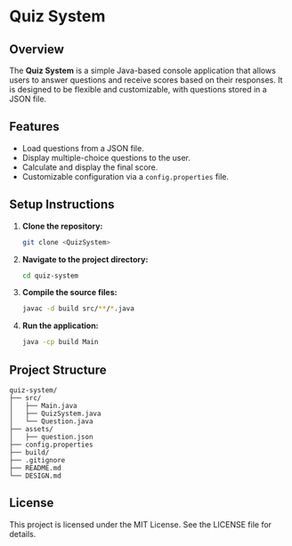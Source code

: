 # Quiz System

## Overview
The **Quiz System** is a simple Java-based console application that allows users to answer questions and receive scores based on their responses. It is designed to be flexible and customizable, with questions stored in a JSON file.

## Features
- Load questions from a JSON file.
- Display multiple-choice questions to the user.
- Calculate and display the final score.
- Customizable configuration via a `config.properties` file.

## Setup Instructions

1. **Clone the repository:**
   ```bash
   git clone <QuizSystem>
   ```

2. **Navigate to the project directory:**
   ```bash
   cd quiz-system
   ```

3. **Compile the source files:**
   ```bash
   javac -d build src/**/*.java
   ```

4. **Run the application:**
   ```bash
   java -cp build Main
   ```

## Project Structure
```
quiz-system/
├── src/
│   ├── Main.java
│   ├── QuizSystem.java
│   └── Question.java
├── assets/
│   ├── question.json
├── config.properties
├── build/
├── .gitignore
├── README.md
└── DESIGN.md
```

## License
This project is licensed under the MIT License. See the LICENSE file for details.
